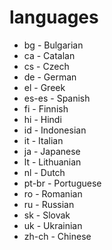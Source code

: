 # languages

* bg      - Bulgarian
* ca      - Catalan
* cs      - Czech
* de      - German
* el      - Greek
* es-es   - Spanish
* fi      - Finnish
* hi      - Hindi
* id      - Indonesian
* it      - Italian
* ja      - Japanese
* lt      - Lithuanian
* nl      - Dutch
* pt-br   - Portuguese
* ro      - Romanian
* ru      - Russian
* sk      - Slovak
* uk      - Ukrainian
* zh-ch   - Chinese
